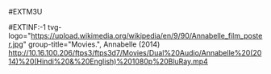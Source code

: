 #EXTM3U

#EXTINF:-1 tvg-logo="https://upload.wikimedia.org/wikipedia/en/9/90/Annabelle_film_poster.jpg" group-title="Movies.", Annabelle (2014)
http://10.16.100.206/ftps3/ftps3d7/Movies/Dual%20Audio/Annabelle%20(2014)%20(Hindi%20&%20English)%201080p%20BluRay.mp4
